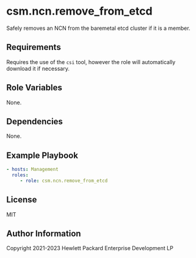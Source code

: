 csm.ncn.remove_from_etcd
=========

Safely removes an NCN from the baremetal etcd cluster if it is a member.

Requirements
------------

Requires the use of the `csi` tool, however the role will automatically download it if necessary.

Role Variables
--------------

None.

Dependencies
------------

None.

Example Playbook
----------------

```yaml
- hosts: Management
  roles:
     - role: csm.ncn.remove_from_etcd
```

License
-------

MIT

Author Information
------------------

Copyright 2021-2023 Hewlett Packard Enterprise Development LP